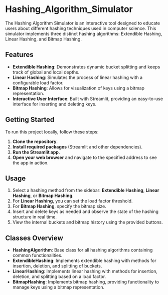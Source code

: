 # Hashing_Algorithm_Simulator
The Hashing Algorithm Simulator is an interactive tool designed to educate users about different hashing techniques used in computer science. This simulator implements three distinct hashing algorithms: Extendible Hashing, Linear Hashing, and Bitmap Hashing. 


## Features

- **Extendible Hashing**: Demonstrates dynamic bucket splitting and keeps track of global and local depths.
- **Linear Hashing**: Simulates the process of linear hashing with a configurable load factor.
- **Bitmap Hashing**: Allows for visualization of keys using a bitmap representation.
- **Interactive User Interface**: Built with Streamlit, providing an easy-to-use interface for inserting and deleting keys.

## Getting Started

To run this project locally, follow these steps:

1. **Clone the repository**.
2. **Install required packages** (Streamlit and other dependencies).
3. **Run the Streamlit app**.
4. **Open your web browser** and navigate to the specified address to see the app in action.

## Usage

1. Select a hashing method from the sidebar: **Extendible Hashing**, **Linear Hashing**, or **Bitmap Hashing**.
2. For **Linear Hashing**, you can set the load factor threshold.
3. For **Bitmap Hashing**, specify the bitmap size.
4. Insert and delete keys as needed and observe the state of the hashing structure in real time.
5. View the internal buckets and bitmap history using the provided buttons.

## Classes Overview

- **HashingAlgorithm**: Base class for all hashing algorithms containing common functionalities.
- **ExtendibleHashing**: Implements extendible hashing with methods for insertion, deletion, and splitting of buckets.
- **LinearHashing**: Implements linear hashing with methods for insertion, deletion, and splitting based on a load factor.
- **BitmapHashing**: Implements bitmap hashing, providing functionality to manage keys using a bitmap representation.

